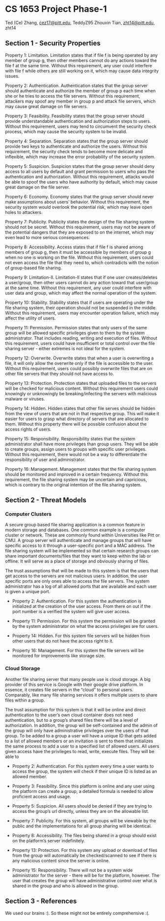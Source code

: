 # CS 1653 Project Phase-1

Ted (Ce) Zhang, cez17@pitt.edu, TeddyZ95
Zhouxin Tian, zht14@pitt.edu, zht14
 

## Section 1 - Security Properties

Property 1: Limitation. Limitation states that if file f is being operated by any member of group g, then other members cannot do any actions toward the file f at the same time. Without this requirement, any user could interfere with file f while others are still working on it, which may cause data integrity issues.
 
Property 2: Authentication. Authentication states that the group server should authenticate and authorize the member of group p each time when she or he tries to access the file servers. Without this requirement, attackers may spoof any member in group p and attack file servers, which may cause great damage on file servers.

Property 3: Feasibility. Feasibility states that the group server should provide understandable authentication and authorization steps to users. Without this requirement, users may tend to circumvent the security check process, which may cause the security system to be invalid.

Property 4: Separation. Separation states that the group server should provide two keys to authenticate and authorize the users. Without this requirement, the security check tends to become more delicate and inflexible, which may increase the error probability of the security system.

Property 5: Suspicion. Suspicion states that the group server should deny access to all users by default and grant permission to users who pass the authentication and authorization. Without this requirement, attacks would be able to spoof the users who have authority by default, which may cause great damage on the file server.

Property 6: Economy. Economy states that the group server should never make assumptions about users’ behavior. Without this requirement, the security system would overlook the potential risk, which may leave open holes to attackers.

Property 7: Publicity. Publicity states the design of the file sharing system should not be secret. Without this requirement, users may not be aware of the potential dangers that they are exposed to on the internet, which may even lead to more serious consequences.

Property 8: Accessibility. Access states that if file f is shared among members of group g, then it must be accessible by members of group g when no one is working on the file. Without this requirement, users could not even access the file that they need to, which contradicts with the notion of group-based file sharing.

Property 9: Limitation-II. Limitation-II states that if one user creates/deletes a user/group, then other users cannot do any action toward that user/group at the same time. Without this requirement, any user could interfere with user data and group, which may affect the normal operation of the system.

Property 10: Stability. Stability states that if users are operating under the file sharing system, their operation should not be suspended in the middle. Without this requirement, users may encounter operation failure, which may affect the utility of users.

Property 11: Permission. Permission states that only users of the same group will be allowed specific privileges given to them by the system administrator. That includes reading, writing and execution of files. Without this requirement, users could have insufficient or total control over the file sharing server - either extremes is not ideal for the system. 

Property 12: Overwrite. Overwrite states that when a user is overwriting a file, it will only allow the overwrite only if the file is accessible to the user. Without this requirement, users could possibly overwrite files that are on other file servers that they should not have access to.

Property 13: Protection. Protection states that uploaded files to the servers will be checked for malicious content. Without this requirement users could knowingly or unknowingly be breaking/infecting the servers with malicious malware or viruses. 

Property 14: Hidden. Hidden states that other file serves should be hidden from the view of users that are not in that respective group. This will make it easier for users to grasp what directory of servers that are allocated to them. Without this property there will be possible confusion about the access rights of users. 

Property 15: Responsibility. Responsibility states that the system administrator shall have more privileges than group users. They will be able to create groups, assign users to groups with specific user privileges. Without this requirement, there would not be a way to differentiate the responsibility of user and administrator.

Property 16: Management. Management states that the file sharing system should be monitored and improved in a certain frequency. Without this requirement, the file sharing system may be uncertain and capricious, which is contrary to the original intention of the file sharing system.

## Section 2 - Threat Models

### Computer Clusters

A secure group based file sharing application is a common feature in modern storage and databases. One common example is a computer cluster or network. These are commonly found within Universities like Pitt or CMU. A group server will authenticate and manage groups that will have specific access to it through a user-specific port and a MAC address. The file sharing system will be implemented so that certain research groups can share important documents/files that they want to keep within the lab or offline. It will serve as a place of storage and obviously sharing of files. 

The trust assumptions that will be made to this system is that the users that get access to the servers are not malicious users. In addition, the user specific ports are only ones able to access the file servers. The system administrator has a log of all allowed ports that are available and each user is given a unique port. 

-  Property 2: Authentication. For this system the authentication is initialized at the creation of the user access. From there on out if the port number is a verified the system will give user access. 

-  Property 11: Permission. For this system the permission will be granted by the system administrator on what the access privileges are for users. 

-  Property 14: Hidden. For this system file servers will be hidden from other users that do not have the access right to it. 

-  Property 16: Management. For this system the file servers will be monitored for improvements like storage size. 

### Cloud Storage

Another file sharing server that many people use is cloud storage. A big provider of this service is Google with their google drive platform. In essence, it creates file servers in the “cloud” to personal users. Comparably, like many file sharing services it offers multiple users to share files within a group. 

The trust assumption for this system is that it will be online and direct authentication to the user’s own cloud container does not need authentication, but to a group’s shared files there will be a level of authorization. In addition, the group will be self-contained and the admin of the group will only have administrative privileges over the users of that group. To be added to a group a user will have a unique ID that gets added to a list of allowed members or an invitation is sent to them that initializes the same process to add a user to a specified list of allowed users. All users given access have the privileges to read, write, execute files. They will be able to 

-  Property 2: Authentication. For this system every time a user wants to access the group, the system will check if their unique ID is listed as an allowed member. 

-  Property 3: Feasibility. Since this platform is online and any user using the platform can create a group, a detailed formula is needed to allow proficient access and usage. 

-  Property 5: Suspicion. All users should be denied if they are trying to access the group’s url directly, unless they are on the allowable list. 

-  Property 7: Publicity. For this system, all groups will be viewable by the public and the implementations for all group sharing will be identical. 

-  Property 8: Accessibility. The files being shared in a group should exist on the platform’s server indefinitely. 

-  Property 13: Protection. For this system any upload or download of files from the group will automatically be checked/scanned to see if there is any malicious content since the server is online. 

-  Property 15: Responsibility. There will not be a system wide administrator for the server - there will be for the platform, however. The user that creates the group will have administrative control over what is shared in the group and who is allowed in the group. 

## Section 3 - References 

We used our brains :). So these might not be entirely comprehensive :(.



